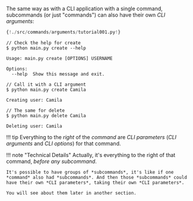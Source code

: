 The same way as with a CLI application with a single command, subcommands (or just "commands") can also have their own *CLI arguments*:

```Python hl_lines="7  12"
{!./src/commands/arguments/tutorial001.py!}
```

<div class="termy">

```console
// Check the help for create
$ python main.py create --help

Usage: main.py create [OPTIONS] USERNAME

Options:
  --help  Show this message and exit.

// Call it with a CLI argument
$ python main.py create Camila

Creating user: Camila

// The same for delete
$ python main.py delete Camila

Deleting user: Camila
```

</div>

!!! tip
    Everything to the *right* of the *command* are *CLI parameters* (*CLI arguments* and *CLI options*) for that command.

!!! note "Technical Details"
    Actually, it's everything to the right of that command, *before any subcommand*.

    It's possible to have groups of *subcommands*, it's like if one *command* also had *subcommands*. And then those *subcommands* could have their own *CLI parameters*, taking their own *CLI parameters*.

    You will see about them later in another section.
